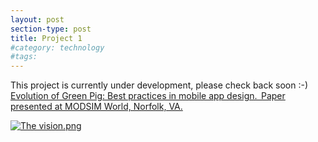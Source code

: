 ```yaml
---
layout: post
section-type: post
title: Project 1
#category: technology
#tags: 
---
```


This project is currently under development, please check back soon :-)
 <a href="http://www.modsimworld.org/papers/2018/MODSIM_2018_Paper_not_required_for_a_23.pdf">Evolution of Green Pig: Best practices in mobile app design.  Paper presented at MODSIM World, Norfolk, VA.

![The vision.png](https://www.dropbox.com/s/gr845b7yzlb8r0i/The%20vision.png?dl=0&raw=1)

